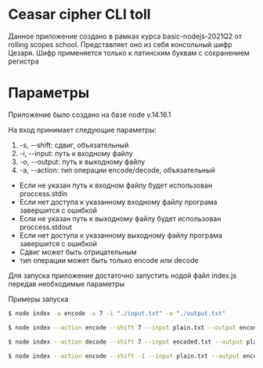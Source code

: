# Ceasar cipher CLI toll

Данное приложение создано в рамках курса basic-nodejs-2021Q2 от rolling scopes school. Представляет оно из себя консольный шифр Цезаря. Шифр применяется только к латинским буквам с сохранением регистра

# Параметры
Приложение было создано на базе node v.14.16.1

На вход принимает следующие параметры:

1. -s, --shift: сдвиг, объязательный
2. -i, --input: путь к входному файлу
3. -o, --output: путь к выходному файлу
4. -a, --action: тип операции encode/decode, объязательный

- Если не указан путь к входном файлу будет использован proccess.stdin
- Если нет доступа к указанному входному файлу програма завершится с ошибкой
- Если не указан путь к выходному файлу будет использован proccess.stdout
- Если нет доступа к указанному выходному файлу програма завершится с ошибкой
- Сдвиг может быть отрицательным
- тип операции может быть только encode или decode

Для запуска приложение достаточно запустить нодой файл index.js передав необходимые параметры

Примеры запуска

```sh
$ node index -a encode -s 7 -i "./input.txt" -o "./output.txt"
```

```sh
$ node index --action encode --shift 7 --input plain.txt --output encoded.txt
```

```sh
$ node index --action decode --shift 7 --input encoded.txt --output plain.txt
```

```sh
$ node index --action encode --shift -1 --input plain.txt --output encoded.txt
```
